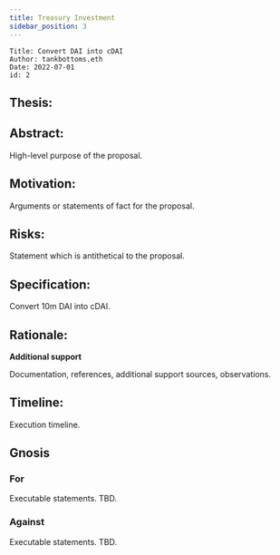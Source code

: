 ```yaml
---
title: Treasury Investment
sidebar_position: 3
---
```


```plain text
Title: Convert DAI into cDAI
Author: tankbottoms.eth
Date: 2022-07-01
id: 2
```

## Thesis:

## Abstract:

High-level purpose of the proposal.

## Motivation:

Arguments or statements of fact for the proposal.

## Risks:

Statement which is antithetical to the proposal.

## Specification:

Convert 10m DAI into cDAI.

## Rationale:

**Additional support**

Documentation, references, additional support sources, observations.

## Timeline:

Execution timeline.

## Gnosis

### For

Executable statements. TBD.

### Against

Executable statements. TBD.
